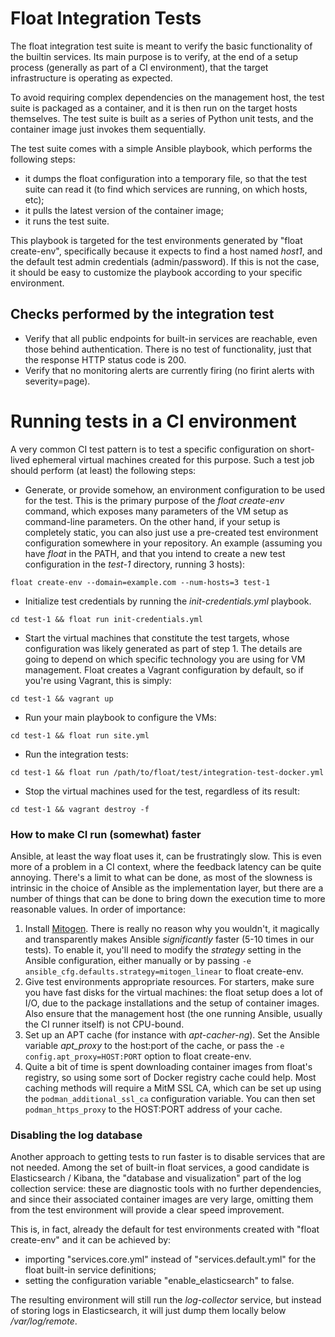 Float Integration Tests
===

The float integration test suite is meant to verify the basic
functionality of the builtin services. Its main purpose is to verify,
at the end of a setup process (generally as part of a CI environment),
that the target infrastructure is operating as expected.

To avoid requiring complex dependencies on the management host, the
test suite is packaged as a container, and it is then run on the
target hosts themselves. The test suite is built as a series of Python
unit tests, and the container image just invokes them sequentially.

The test suite comes with a simple Ansible playbook, which performs
the following steps:

* it dumps the float configuration into a temporary file, so that the
  test suite can read it (to find which services are running, on
  which hosts, etc);
* it pulls the latest version of the container image;
* it runs the test suite.

This playbook is targeted for the test environments generated by
"float create-env", specifically because it expects to find a host
named *host1*, and the default test admin credentials
(admin/password). If this is not the case, it should be easy to
customize the playbook according to your specific environment.

## Checks performed by the integration test

* Verify that all public endpoints for built-in services are
  reachable, even those behind authentication. There is no test of
  functionality, just that the response HTTP status code is 200.
* Verify that no monitoring alerts are currently firing (no firint
  alerts with severity=page).

# Running tests in a CI environment

A very common CI test pattern is to test a specific configuration on
short-lived ephemeral virtual machines created for this purpose. Such
a test job should perform (at least) the following steps:

* Generate, or provide somehow, an environment configuration to be
  used for the test. This is the primary purpose of the *float
  create-env* command, which exposes many parameters of the VM setup
  as command-line parameters. On the other hand, if your setup is
  completely static, you can also just use a pre-created test
  environment configuration somewhere in your repository. An example
  (assuming you have *float* in the PATH, and that you intend to
  create a new test configuration in the *test-1* directory, running 3
  hosts):

```shell
float create-env --domain=example.com --num-hosts=3 test-1
```

* Initialize test credentials by running the *init-credentials.yml*
  playbook.

```shell
cd test-1 && float run init-credentials.yml
```

* Start the virtual machines that constitute the test targets, whose
  configuration was likely generated as part of step 1. The details
  are going to depend on which specific technology you are using for
  VM management. Float creates a Vagrant configuration by default, so
  if you're using Vagrant, this is simply:

```shell
cd test-1 && vagrant up
```

* Run your main playbook to configure the VMs:

```shell
cd test-1 && float run site.yml
```

* Run the integration tests:

```shell
cd test-1 && float run /path/to/float/test/integration-test-docker.yml
```

* Stop the virtual machines used for the test, regardless of its result:

```shell
cd test-1 && vagrant destroy -f
```

### How to make CI run (somewhat) faster

Ansible, at least the way float uses it, can be frustratingly
slow. This is even more of a problem in a CI context, where the
feedback latency can be quite annoying. There's a limit to what can be
done, as most of the slowness is intrinsic in the choice of Ansible as
the implementation layer, but there are a number of things that can be
done to bring down the execution time to more reasonable values. In
order of importance:

1. Install
   [Mitogen](https://mitogen.networkgenomics.com/ansible_detailed.html).
   There is really no reason why you wouldn't, it magically and
   transparently makes Ansible *significantly* faster (5-10 times in
   our tests). To enable it, you'll need to modify the *strategy*
   setting in the Ansible configuration, either manually or by passing
   `-e ansible_cfg.defaults.strategy=mitogen_linear` to float
   create-env.
2. Give test environments appropriate resources. For starters, make
   sure you have fast disks for the virtual machines: the float setup
   does a lot of I/O, due to the package installations and the setup
   of container images. Also ensure that the management host (the one
   running Ansible, usually the CI runner itself) is not CPU-bound.
3. Set up an APT cache (for instance with *apt-cacher-ng*). Set the
   Ansible variable *apt_proxy* to the host:port of the cache, or pass
   the `-e config.apt_proxy=HOST:PORT` option to float create-env.
4. Quite a bit of time is spent downloading container images from
   float's registry, so using some sort of Docker registry cache could
   help. Most caching methods will require a MitM SSL CA, which can be
   set up using the `podman_additional_ssl_ca` configuration
   variable. You can then set `podman_https_proxy` to the HOST:PORT
   address of your cache.

### Disabling the log database

Another approach to getting tests to run faster is to disable services
that are not needed. Among the set of built-in float services, a good
candidate is Elasticsearch / Kibana, the "database and visualization"
part of the log collection service: these are diagnostic tools with no
further dependencies, and since their associated container images are
very large, omitting them from the test environment will provide a
clear speed improvement.

This is, in fact, already the default for test environments created
with "float create-env" and it can be achieved by:

* importing "services.core.yml" instead of
  "services.default.yml" for the float built-in service definitions;
* setting the configuration variable "enable_elasticsearch" to false.

The resulting environment will still run the *log-collector* service,
but instead of storing logs in Elasticsearch, it will just dump them
locally below */var/log/remote*.
